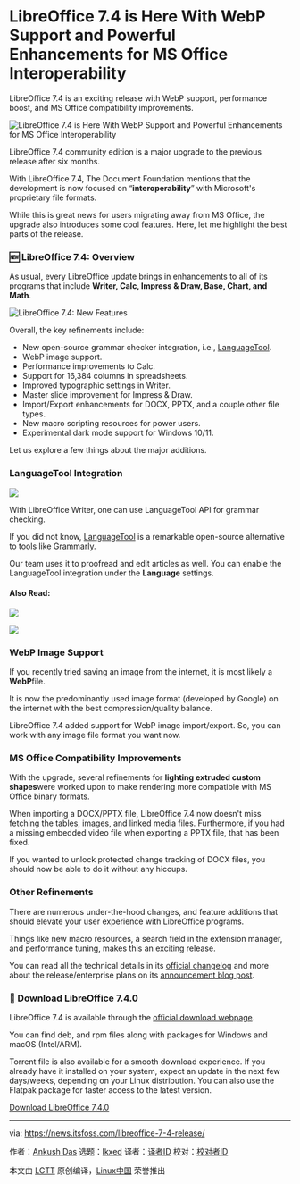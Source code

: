 [#]: subject: "LibreOffice 7.4 is Here With WebP Support and Powerful Enhancements for MS Office Interoperability"
[#]: via: "https://news.itsfoss.com/libreoffice-7-4-release/"
[#]: author: "Ankush Das https://news.itsfoss.com/author/ankush/"
[#]: collector: "lkxed"
[#]: translator: " "
[#]: reviewer: " "
[#]: publisher: " "
[#]: url: " "

LibreOffice 7.4 is Here With WebP Support and Powerful Enhancements for MS Office Interoperability
======
LibreOffice 7.4 is an exciting release with WebP support, performance boost, and MS Office compatibility improvements.

![LibreOffice 7.4 is Here With WebP Support and Powerful Enhancements for MS Office Interoperability][1]

LibreOffice 7.4 community edition is a major upgrade to the previous release after six months.

With LibreOffice 7.4, The Document Foundation mentions that the development is now focused on “**interoperability**” with Microsoft's proprietary file formats.

While this is great news for users migrating away from MS Office, the upgrade also introduces some cool features. Here, let me highlight the best parts of the release.

### 🆕 LibreOffice 7.4: Overview

As usual, every LibreOffice update brings in enhancements to all of its programs that include **Writer, Calc, Impress & Draw, Base, Chart, and Math**.

![LibreOffice 7.4: New Features][2]

Overall, the key refinements include:

* New open-source grammar checker integration, i.e., [LanguageTool][3].
* WebP image support.
* Performance improvements to Calc.
* Support for 16,384 columns in spreadsheets.
* Improved typographic settings in Writer.
* Master slide improvement for Impress & Draw.
* Import/Export enhancements for DOCX, PPTX, and a couple other file types.
* New macro scripting resources for power users.
* Experimental dark mode support for Windows 10/11.

Let us explore a few things about the major additions.

### LanguageTool Integration

![][4]

With LibreOffice Writer, one can use LanguageTool API for grammar checking.

If you did not know, [LanguageTool][5] is a remarkable open-source alternative to tools like [Grammarly][6].

Our team uses it to proofread and edit articles as well. You can enable the LanguageTool integration under the **Language** settings.

#### Also Read:

![][7]

![][8]

### WebP Image Support

If you recently tried saving an image from the internet, it is most likely a **WebP**file.

It is now the predominantly used image format (developed by Google) on the internet with the best compression/quality balance.

LibreOffice 7.4 added support for WebP image import/export. So, you can work with any image file format you want now.

### MS Office Compatibility Improvements

With the upgrade, several refinements for **lighting extruded custom shapes**were worked upon to make rendering more compatible with MS Office binary formats.

When importing a DOCX/PPTX file, LibreOffice 7.4 now doesn't miss fetching the tables, images, and linked media files. Furthermore, if you had a missing embedded video file when exporting a PPTX file, that has been fixed.

If you wanted to unlock protected change tracking of DOCX files, you should now be able to do it without any hiccups.

### Other Refinements

There are numerous under-the-hood changes, and feature additions that should elevate your user experience with LibreOffice programs.

Things like new macro resources, a search field in the extension manager, and performance tuning, makes this an exciting release.

You can read all the technical details in its [official changelog][9] and more about the release/enterprise plans on its [announcement blog post][10].

### 📂 Download LibreOffice 7.4.0

LibreOffice 7.4 is available through the [official download webpage][11].

You can find deb, and rpm files along with packages for Windows and macOS (Intel/ARM).

Torrent file is also available for a smooth download experience. If you already have it installed on your system, expect an update in the next few days/weeks, depending on your Linux distribution. You can also use the Flatpak package for faster access to the latest version.

[Download LibreOffice 7.4.0][12]

--------------------------------------------------------------------------------

via: https://news.itsfoss.com/libreoffice-7-4-release/

作者：[Ankush Das][a]
选题：[lkxed][b]
译者：[译者ID](https://github.com/译者ID)
校对：[校对者ID](https://github.com/校对者ID)

本文由 [LCTT](https://github.com/LCTT/TranslateProject) 原创编译，[Linux中国](https://linux.cn/) 荣誉推出

[a]: https://news.itsfoss.com/author/ankush/
[b]: https://github.com/lkxed
[1]: https://news.itsfoss.com/content/images/size/w1200/2022/08/libreoffice-7-4-release.jpg
[2]: https://youtu.be/PC8M4UzqpqE
[3]: https://itsfoss.com/languagetool-review/
[4]: https://news.itsfoss.com/content/images/2022/08/languagetool-libreoffice.jpg
[5]: https://languagetool.org/
[6]: https://www.grammarly.com/
[7]: https://itsfoss.com/libreoffice-tips/
[8]: https://itsfoss.com/libreoffice-tips/
[9]: https://wiki.documentfoundation.org/ReleaseNotes/7.4
[10]: https://blog.documentfoundation.org/blog/2022/08/18/libreoffice-7-4-community/
[11]: https://www.libreoffice.org/download/download/
[12]: https://www.libreoffice.org/download/download/
